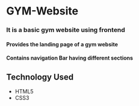 # GYM-Website
<h3>It is a basic gym website using frontend </h3>
<h4>Provides the landing page of a gym website </h4>
<h4>Contains navigation Bar having different sections</h4>
<h2>Technology Used</h2>
<ul>
  <li>HTML5</li>
  <li>CSS3</li>
</ul>
